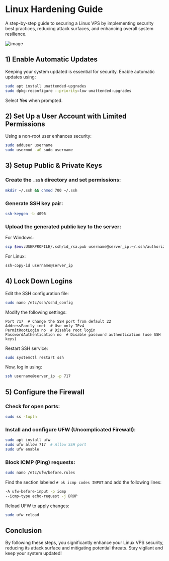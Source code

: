 # Linux Hardening Guide

A step-by-step guide to securing a Linux VPS by implementing security best practices, reducing attack surfaces, and enhancing overall system resilience.

![image](https://github.com/user-attachments/assets/e703537d-3361-4e2c-9386-8391306f125f)

## 1) Enable Automatic Updates

Keeping your system updated is essential for security. Enable automatic updates using:

```sh
sudo apt install unattended-upgrades
sudo dpkg-reconfigure --priority=low unattended-upgrades
```

Select **Yes** when prompted.

## 2) Set Up a User Account with Limited Permissions

Using a non-root user enhances security:

```sh
sudo adduser username
sudo usermod -aG sudo username
```

## 3) Setup Public & Private Keys

### Create the `.ssh` directory and set permissions:

```sh
mkdir ~/.ssh && chmod 700 ~/.ssh
```

### Generate SSH key pair:

```sh
ssh-keygen -b 4096
```

### Upload the generated public key to the server:

For Windows:

```sh
scp $env:USERPROFILE/.ssh/id_rsa.pub username@server_ip:~/.ssh/authorized_keys
```

For Linux:

```sh
ssh-copy-id username@server_ip
```

## 4) Lock Down Logins

Edit the SSH configuration file:

```sh
sudo nano /etc/ssh/sshd_config
```

Modify the following settings:

```
Port 717  # Change the SSH port from default 22
AddressFamily inet  # Use only IPv4
PermitRootLogin no  # Disable root login
PasswordAuthentication no  # Disable password authentication (use SSH keys)
```

Restart SSH service:

```sh
sudo systemctl restart ssh
```

Now, log in using:

```sh
ssh username@server_ip -p 717
```

## 5) Configure the Firewall

### Check for open ports:

```sh
sudo ss -tupln
```

### Install and configure UFW (Uncomplicated Firewall):

```sh
sudo apt install ufw
sudo ufw allow 717  # Allow SSH port
sudo ufw enable
```

### Block ICMP (Ping) requests:

```sh
sudo nano /etc/ufw/before.rules
```

Find the section labeled `# ok icmp codes INPUT` and add the following lines:

```sh
-A ufw-before-input -p icmp
--icmp-type echo-request -j DROP
```

Reload UFW to apply changes:

```sh
sudo ufw reload
```

## Conclusion

By following these steps, you significantly enhance your Linux VPS security, reducing its attack surface and mitigating potential threats. Stay vigilant and keep your system updated!

